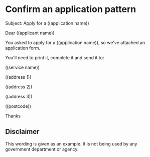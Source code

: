 # Confirm an application pattern

Subject: Apply for a ((application name))   

Dear ((applicant name))

You asked to apply for a ((application name)), so we've attached an application form.

You'll need to print it, complete it and send it to:

((service name))

((address 1))

((address 2))

((address 3))

((postcode))

Thanks

## Disclaimer

This wording is given as an example. It is not being used by any government department or agency.
